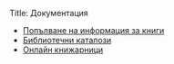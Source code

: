 Title: Документация

* [Попълване на информация за книги](/docs/books)
* [Библиотечни каталози](/docs/catalogs)
* [Онлайн книжарници](docs/onlinebookstores)
